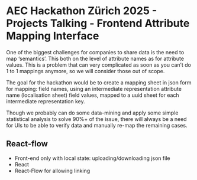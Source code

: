# AEC Hackathon Zürich 2025 - Projects Talking - Frontend Attribute Mapping Interface

One of the biggest challenges for companies to share data is the need to map ‘semantics’. This both on the level of attribute names as for attribute values. This is a problem that can very complicated as soon as you can’t do 1 to 1 mappings anymore, so we will consider those out of scope.

The goal for the hackathon would be to create a mapping sheet in json form for mapping:
field names, using an intermediate representation attribute name (localisation sheet)
field values, mapped to a uuid sheet for each intermediate representation key.

Though we probably can do some data-mining and apply some simple statistical analysis to solve 90%+ of the issue, there will always be a need for UIs to be able to verify data and manually re-map the remaining cases.

## React-flow

- Front-end only with local state: uploading/downloading json file
- React
- React-Flow for allowing linking
